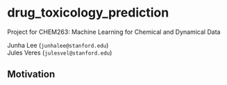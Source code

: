 # drug_toxicology_prediction

Project for CHEM263: Machine Learning for Chemical and Dynamical Data

Junha Lee (`junhalee@stanford.edu`)  
Jules Veres (`julesvel@stanford.edu`)

## Motivation


## 